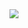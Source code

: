 <img align="center" src="https://github-readme-stats.vercel.app/api/top-langs/?username=77jari77&theme=dark&hide_langs_below=1" />
